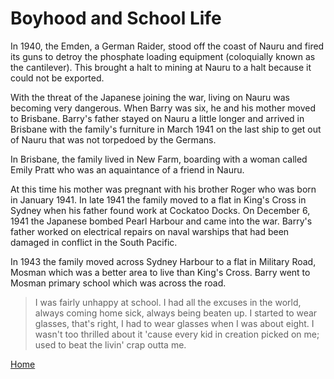 # Boyhood and School Life

In 1940, the Emden, a German Raider, stood off the coast of Nauru and fired its guns to detroy the phosphate loading equipment (coloquially known as the cantilever).  This brought a halt to mining at Nauru to a halt because it could not be exported.  

With the threat of the Japanese joining the war, living on Nauru was becoming very dangerous. When Barry was six, he and his mother moved to Brisbane. Barry's father stayed on Nauru a little longer and arrived in Brisbane with the family's furniture in March 1941 on the last ship to get out of Nauru that was not torpedoed by the Germans.

In Brisbane, the family lived in New Farm, boarding with a woman called Emily Pratt who was an aquaintance of a friend in Nauru.

At this time his mother was pregnant with his brother Roger who was born in January 1941. In late 1941 the family moved to a flat in King's Cross in Sydney when his father found work at Cockatoo Docks. On December 6, 1941 the Japanese bombed Pearl Harbour and came into the war. Barry's father worked on electrical repairs on naval warships that had been damaged in conflict in the South Pacific.

In 1943 the family moved across Sydney Harbour to a flat in Military Road, Mosman which was a better area to live than King's Cross. Barry went to Mosman primary school which was across the road. 

>I was fairly unhappy at school. I had all the excuses in the world, always coming home sick, always being beaten up. I started to wear glasses, that's right, I had to wear glasses when I was about eight. I wasn't too thrilled about it 'cause every kid in creation picked on me; used to beat the livin' crap outta me.

[Home](../index.html)
